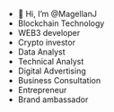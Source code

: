- 👋 Hi, I’m @MagellanJ
- Blockchain Technology 
- WEB3 developer
- Crypto investor
- Data Analyst 
- Technical Analyst
- Digital Advertising
- Business Consultation 
- Entrepreneur 
- Brand ambassador 

<!---
MagellanJ/MagellanJ `README.md`
